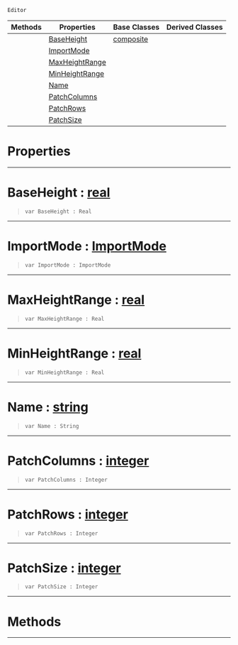 `Editor`

|Methods|Properties|Base Classes|Derived Classes|
|---|---|---|---|
| |[ BaseHeight](https://plasmaengine.github.io/PlasmaDocs/Plasma1/C++/code_reference/class_reference/heightmapimporter.md#baseheight-plasma-engine-d)|[composite](https://plasmaengine.github.io/PlasmaDocs/Plasma1/C++/code_reference/class_reference/composite.md)| |
| |[ ImportMode](https://plasmaengine.github.io/PlasmaDocs/Plasma1/C++/code_reference/class_reference/heightmapimporter.md#importmode-plasma-engine-d)| | |
| |[ MaxHeightRange](https://plasmaengine.github.io/PlasmaDocs/Plasma1/C++/code_reference/class_reference/heightmapimporter.md#maxheightrange-plasma-engi)| | |
| |[ MinHeightRange](https://plasmaengine.github.io/PlasmaDocs/Plasma1/C++/code_reference/class_reference/heightmapimporter.md#minheightrange-plasma-engi)| | |
| |[ Name](https://plasmaengine.github.io/PlasmaDocs/Plasma1/C++/code_reference/class_reference/heightmapimporter.md#name-plasma-engine-documen)| | |
| |[ PatchColumns](https://plasmaengine.github.io/PlasmaDocs/Plasma1/C++/code_reference/class_reference/heightmapimporter.md#patchcolumns-plasma-engine)| | |
| |[ PatchRows](https://plasmaengine.github.io/PlasmaDocs/Plasma1/C++/code_reference/class_reference/heightmapimporter.md#patchrows-plasma-engine-do)| | |
| |[ PatchSize](https://plasmaengine.github.io/PlasmaDocs/Plasma1/C++/code_reference/class_reference/heightmapimporter.md#patchsize-plasma-engine-do)| | |


 #  Properties


---  
 #  BaseHeight : [real](https://plasmaengine.github.io/PlasmaDocs/Plasma1/C++/code_reference/lightning_base_types/real.md)

> 
> ``` lang=cpp, name=Lightning
> var BaseHeight : Real


---  
 #  ImportMode : [ImportMode](https://plasmaengine.github.io/PlasmaDocs/Plasma1/C++/code_reference/enum_reference.md#importmode)

> 
> ``` lang=cpp, name=Lightning
> var ImportMode : ImportMode


---  
 #  MaxHeightRange : [real](https://plasmaengine.github.io/PlasmaDocs/Plasma1/C++/code_reference/lightning_base_types/real.md)

> 
> ``` lang=cpp, name=Lightning
> var MaxHeightRange : Real


---  
 #  MinHeightRange : [real](https://plasmaengine.github.io/PlasmaDocs/Plasma1/C++/code_reference/lightning_base_types/real.md)

> 
> ``` lang=cpp, name=Lightning
> var MinHeightRange : Real


---  
 #  Name : [string](https://plasmaengine.github.io/PlasmaDocs/Plasma1/C++/code_reference/lightning_base_types/string.md)

> 
> ``` lang=cpp, name=Lightning
> var Name : String


---  
 #  PatchColumns : [integer](https://plasmaengine.github.io/PlasmaDocs/Plasma1/C++/code_reference/lightning_base_types/integer.md)

> 
> ``` lang=cpp, name=Lightning
> var PatchColumns : Integer


---  
 #  PatchRows : [integer](https://plasmaengine.github.io/PlasmaDocs/Plasma1/C++/code_reference/lightning_base_types/integer.md)

> 
> ``` lang=cpp, name=Lightning
> var PatchRows : Integer


---  
 #  PatchSize : [integer](https://plasmaengine.github.io/PlasmaDocs/Plasma1/C++/code_reference/lightning_base_types/integer.md)

> 
> ``` lang=cpp, name=Lightning
> var PatchSize : Integer


---  
 #  Methods


---  
 

 